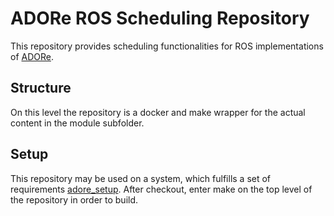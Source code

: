 <!--
********************************************************************************
* Copyright (C) 2017-2022 German Aerospace Center (DLR). 
* Eclipse ADORe, Automated Driving Open Research https://eclipse.org/adore
*
* This program and the accompanying materials are made available under the 
* terms of the Eclipse Public License 2.0 which is available at
* http://www.eclipse.org/legal/epl-2.0.
*
* SPDX-License-Identifier: EPL-2.0 
*
* Contributors: 
*   Matthias Nichting - initial API and implementation
********************************************************************************
-->

# ADORe ROS Scheduling Repository
This repository provides scheduling functionalities for ROS implementations of [ADORe](https://github.com/eclipse/adore).

## Structure
On this level the repository is a docker and make wrapper for the actual content in the module subfolder.

## Setup
This repository may be used on a system, which fulfills a set of requirements [adore_setup](https://github.com/dlr-ts/adore_setup).
After checkout, enter make on the top level of the repository in order to build.
